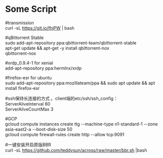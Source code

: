 # Some Script

#transmission  
curl -sL https://git.io/fhjPW | bash

#qBittorrent Stable  
sudo add-apt-repository ppa:qbittorrent-team/qbittorrent-stable  
apt-get update && apt-get -y install qbittorrent-nox  
qbittorrent-nox

#xrdp_0.9.4-1 for xenial  
add-apt-repository ppa:hermlnx/xrdp  

#firefox-esr for ubuntu  
sudo add-apt-repository ppa:mozillateam/ppa && sudo apt update && apt install firefox-esr

#ssh保持长连接的方式 。client端的etc/ssh/ssh_config：  
ServerAliveInterval 60  
ServerAliveCountMax 3  

#GCP  
gcloud compute instances create ttg --machine-type n1-standard-1 --zone asia-east2-a --boot-disk-size 50  
gcloud compute firewall-rules create http --allow tcp:9091  

#一键安装开启原版BBR  
curl -sL https://github.com/teddysun/across/raw/master/bbr.sh |bash  
